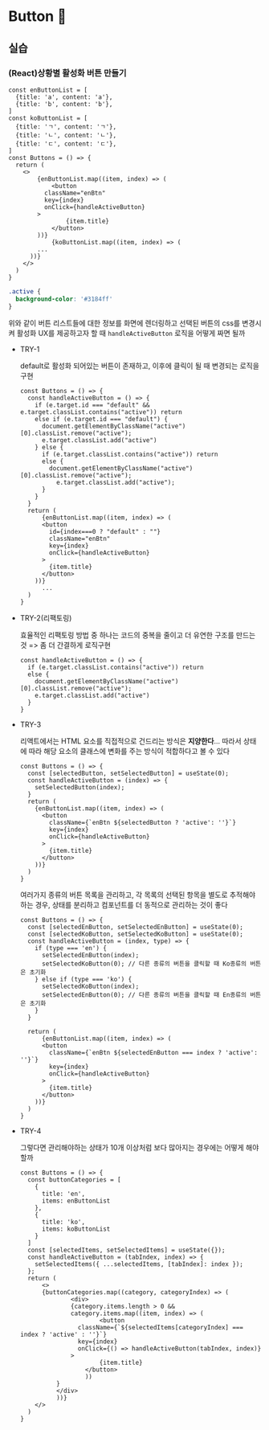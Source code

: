 # Button :white_square_button:

## 실습

### (React)상황별 활성화 버튼 만들기

```react
const enButtonList = [
  {title: 'a', content: 'a'},
  {title: 'b', content: 'b'}, 
]
const koButtonList = [
  {title: 'ㄱ', content: 'ㄱ'},
  {title: 'ㄴ', content: 'ㄴ'},
  {title: 'ㄷ', content: 'ㄷ'},
]
const Buttons = () => {
  return (
  	<>
    	{enButtonList.map((item, index) => (
  			<button
          className="enBtn"
          key={index}
          onClick={handleActiveButton}
        >
    			{item.title}
    		</button>
  		))}
			{koButtonList.map((item, index) => (
      	...
      ))}
    </>
  )
}
```

```scss
.active {
  background-color: '#3184ff'
}
```

위와 같이 버튼 리스트들에 대한 정보를 화면에 렌더링하고 선택된 버튼의 css를 변경시켜 활성화 UX를 제공하고자 할 때 `handleActiveButton` 로직을 어떻게 짜면 될까

- TRY-1

  default로 활성화 되어있는 버튼이 존재하고, 이후에 클릭이 될 때 변경되는 로직을 구현

  ```react
  const Buttons = () => {
    const handleActiveButton = () => {
      if (e.target.id === "default" && e.target.classList.contains("active")) return
      else if (e.target.id === "default") {
        document.getElementByClassName("active")[0].classList.remove("active");
        e.target.classList.add("active")
      } else {
        if (e.target.classList.contains("active")) return
        else {
          document.getElementByClassName("active")[0].classList.remove("active");
        	e.target.classList.add("active");
        }
      }
    }
    return (
    	{enButtonList.map((item, index) => (
        <button
          id={index===0 ? "default" : ""}
          className="enBtn"
          key={index}
          onClick={handleActiveButton}
        >
          {item.title}
        </button>
      ))}
  		...
    )
  }
  ```

- TRY-2(리팩토링)

  효율적인 리팩토링 방법 중 하나는 코드의 중복을 줄이고 더 유연한 구조를 만드는 것 => 좀 더 간결하게 로직구현

  ```react
  const handleActiveButton = () => {
    if (e.target.classList.contains("active")) return
    else {
      document.getElementByClassName("active")[0].classList.remove("active");
      e.target.classList.add("active")
    }
  }
  ```

- TRY-3

  리액트에서는 HTML 요소를 직접적으로 건드리는 방식은 **지양한다**... 따라서 상태에 따라 해당 요소의 클래스에 변화를 주는 방식이 적합하다고 볼 수 있다

  ```react
  const Buttons = () => {
    const [selectedButton, setSelectedButton] = useState(0);
    const handleActiveButton = (index) => {
      setSelectedButton(index);
    }
    return (
      {enButtonList.map((item, index) => (
        <button
          className={`enBtn ${selectedButton ? 'active': ''}`}
          key={index}
          onClick={handleActiveButton}
        >
          {item.title}
        </button>
      ))}
    )
  }
  ```

   여러가지 종류의 버튼 목록을 관리하고, 각 목록의 선택된 항목을 별도로 추적해야 하는 경우, 상태를 분리하고 컴포넌트를 더 동적으로 관리하는 것이 좋다

  ```react
  const Buttons = () => {
    const [selectedEnButton, setSelectedEnButton] = useState(0);
    const [selectedKoButton, setSelectedKoButton] = useState(0);
    const handleActiveButton = (index, type) => {
      if (type === 'en') {
        setSelectedEnButton(index);
        setSelectedKoButton(0); // 다른 종류의 버튼을 클릭할 때 Ko종류의 버튼은 초기화
      } else if (type === 'ko') {
        setSelectedKoButton(index);
        setSelectedEnButton(0); // 다른 종류의 버튼을 클릭할 때 En종류의 버튼은 초기화
      }
    }
    
    return (
    	{enButtonList.map((item, index) => (
        <button
          className={`enBtn ${selectedEnButton === index ? 'active': ''}`}
          key={index}
          onClick={handleActiveButton}
        >
          {item.title}
        </button>
      ))}
    )
  }
  ```

- TRY-4

  그렇다면 관리해야하는 상태가 10개 이상처럼 보다 많아지는 경우에는 어떻게 해야할까

  ```react
  const Buttons = () => {
    const buttonCategories = [
      {
        title: 'en',
        items: enButtonList
      },
      {
        title: 'ko',
        items: koButtonList
      }
    ]
    const [selectedItems, setSelectedItems] = useState({});
    const handleActiveButton = (tabIndex, index) => {
      setSelectedItems({ ...selectedItems, [tabIndex]: index });
    };
    return (
    	<>
      	{buttonCategories.map((category, categoryIndex) => (
    			<div>
      			{category.items.length > 0 && 
            	category.items.map((item, index) => (
        				<button
                  className={`${selectedItems[categoryIndex] === index ? 'active' : ''}`}
                  key={index}
                  onClick={() => handleActiveButton(tabIndex, index)}
                >
          				{item.title}
          			</button>
        			))
            }
      		</div>
    		))}
      </>
    )
  } 
  ```

  